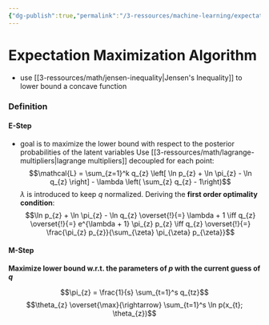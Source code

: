 ```yaml
---
{"dg-publish":true,"permalink":"/3-ressources/machine-learning/expectation-maximization-algorightm/","tags":["math/machine-learning, eth/cil/theory"],"created":"","updated":""}
---
```


# Expectation Maximization Algorithm
- use [[3-ressources/math/jensen-inequality\|Jensen's Inequality]] to lower bound a concave function

### Definition
#### E-Step
- goal is to maximize the lower bound with respect to the posterior probabilities of the latent variables
Use [[3-ressources/math/lagrange-multipliers\|lagrange multipliers]] decoupled for each point:
$$\mathcal{L} = \sum_{z=1}^k q_{z} \left[ \ln p_{z} + \ln \pi_{z} - \ln q_{z} \right] - \lambda \left( \sum_{z} q_{z} - 1\right)$$
$\lambda$ is introduced to keep $q$ normalized.
Deriving the **first order optimality condition**:
$$\ln p_{z} + \ln \pi_{z} - \ln q_{z} \overset{!}{=} \lambda + 1 \iff q_{z} \overset{!}{=} e^{\lambda + 1} \pi_{z} p_{z} \iff q_{z} \overset{!}{=} \frac{\pi_{z} p_{z}}{\sum_{\zeta} \pi_{\zeta} p_{\zeta}}$$
#### M-Step
**Maximize lower bound w.r.t. the parameters of $p$ with the current guess of $q$**

$$\pi_{z} = \frac{1}{s} \sum_{t=1}^s q_{tz}$$
$$\theta_{z} \overset{\max}{\rightarrow} \sum_{t=1}^s \ln p(x_{t}; \theta_{z})$$
